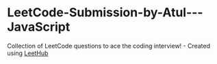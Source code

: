 # LeetCode-Submission-by-Atul---JavaScript
Collection of LeetCode questions to ace the coding interview! - Created using [LeetHub](https://github.com/QasimWani/LeetHub)
